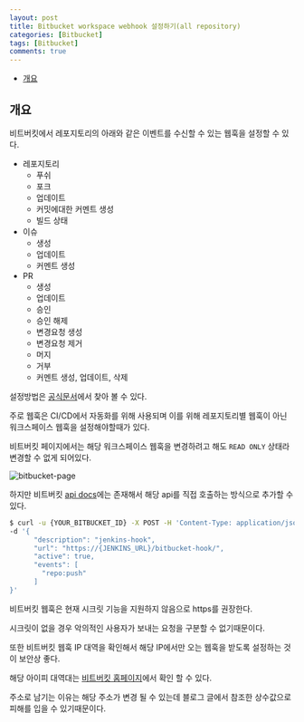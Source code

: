 ```yaml
---
layout: post
title: Bitbucket workspace webhook 설정하기(all repository)
categories: [Bitbucket]
tags: [Bitbucket]
comments: true
---
```


- [개요](#개요)


## 개요 
비트버킷에서 레포지토리의 아래와 같은 이벤트를 수신할 수 있는 웹훅을 설정할 수 있다.

- 레포지토리
  - 푸쉬
  - 포크
  - 업데이트
  - 커밋에대한 커멘트 생성
  - 빌드 상태
- 이슈
  - 생성
  - 업데이트
  - 커멘트 생성
- PR
  - 생성
  - 업데이트
  - 승인
  - 승인 해제
  - 변경요청 생성
  - 변경요청 제거
  - 머지
  - 거부
  - 커멘트 생성, 업데이트, 삭제
  
설정방법은 [공식문서](https://support.atlassian.com/bitbucket-cloud/docs/manage-webhooks/)에서 찾아 볼 수 있다.

주로 웹훅은 CI/CD에서 자동화를 위해 사용되며 이를 위해 레포지토리별 웹훅이 아닌 워크스페이스 웹훅을 설정해야할때가 있다.

비트버킷 페이지에서는 해당 워크스페이스 웹훅을 변경하려고 해도 `READ ONLY` 상태라 변경할 수 없게 되어있다.

![bitbucket-page](https://lcc3108.github.io/img/2021/11/18/bitbucket.png)

하지만 비트버킷 [api docs](https://developer.atlassian.com/bitbucket/api/2/reference/resource/workspaces/%7Bworkspace%7D/hooks)에는 존재해서 해당 api를 직접 호출하는 방식으로 추가할 수 있다.

```bash
$ curl -u {YOUR_BITBUCKET_ID} -X POST -H 'Content-Type: application/json'  https://api.bitbucket.org/2.0/workspaces/{YOUR_WORKSPACE_NAME}/hooks/ \
-d '{
      "description": "jenkins-hook",
      "url": "https://{JENKINS_URL}/bitbucket-hook/",
      "active": true,
      "events": [
        "repo:push"
      ]
}'
```

비트버킷 웹훅은 현재 시크릿 기능을 지원하지 않음으로 https를 권장한다.

시크릿이 없을 경우 악의적인 사용자가 보내는 요청을 구분할 수 없기때문이다.

또한 비트버킷 웹훅 IP 대역을 확인해서 해당 IP에서만 오는 웹훅을 받도록 설정하는 것이 보안상 좋다.

해당 아이피 대역대는 [비트버킷 홈페이지](https://support.atlassian.com/organization-administration/docs/ip-addresses-and-domains-for-atlassian-cloud-products/#AtlassiancloudIPrangesanddomains-OutgoingConnections)에서 확인 할 수 있다.

주소로 남기는 이유는 해당 주소가 변경 될 수 있는데 블로그 글에서 참조한 상수값으로 피해를 입을 수 있기때문이다.